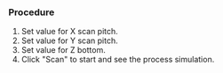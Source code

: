 ### Procedure

1. Set value for X scan pitch.
2. Set value for Y scan pitch.
3. Set value for Z bottom.
4. Click "Scan" to start and see the process simulation.
